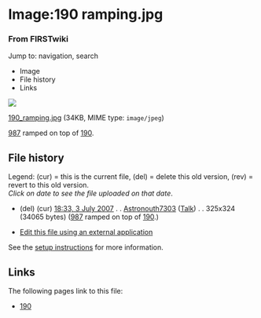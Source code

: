 

# Image:190 ramping.jpg

### From FIRSTwiki

Jump to: navigation, search

  * Image
  * File history
  * Links

![](/media/0/0d/190_ramping.jpg)

[190_ramping.jpg](/media/0/0d/190_ramping.jpg "190 ramping.jpg" ) (34KB, MIME
type: `image/jpeg`)

[987](987 "987" ) ramped on top of [190](190 "190" ).

## File history

Legend: (cur) = this is the current file, (del) = delete this old version,
(rev) = revert to this old version.  
_Click on date to see the file uploaded on that date_.

  * (del) (cur) [18:33, 3 July 2007](/media/0/0d/190_ramping.jpg "/media/0/0d/190 ramping.jpg" ) . . [Astronouth7303](User:Astronouth7303 "User:Astronouth7303" ) ([Talk](User_talk:Astronouth7303 "User talk:Astronouth7303" )) . . 325x324 (34065 bytes) ([987](987 "987" ) ramped on top of [190](190 "190" ).)
  

  * [Edit this file using an external application](/index.php?title=Image:190_ramping.jpg&action=edit&externaledit=true&mode=file "Image:190 ramping.jpg" )

See the [setup
instructions](http://meta.wikimedia.org/wiki/Help:External_editors
"http://meta.wikimedia.org/wiki/Help:External_editors" ) for more information.

## Links

The following pages link to this file:

  * [190](190 "190" )

